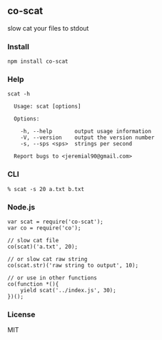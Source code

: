 ## co-scat
slow cat your files to stdout

### Install

    npm install co-scat

### Help

    scat -h

      Usage: scat [options]

      Options:

        -h, --help       output usage information
        -V, --version    output the version number
        -s, --sps <sps>  strings per second

      Report bugs to <jeremial90@gmail.com>

### CLI

    % scat -s 20 a.txt b.txt

### Node.js

    var scat = require('co-scat');
    var co = require('co');

    // slow cat file
    co(scat)('a.txt', 20);

    // or slow cat raw string
    co(scat.str)('raw string to output', 10);

    // or use in other functions
    co(function *(){
        yield scat('../index.js', 30);
    })();

### License
MIT